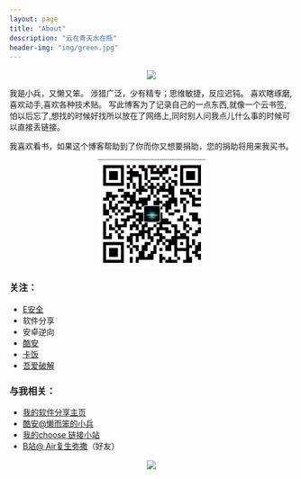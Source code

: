 ```yaml
---
layout: page
title: "About"
description: "云在青天水在瓶"
header-img: "img/green.jpg"
---
```





<center>
    <p><img src="http://img2.touxiang.cn/file/20160125/93e998bc10a9f02b91dea30d1ed6d4bf.jpg" align="center"></p>
</center>  

我是小兵，又懒又笨。
涉猎广泛，少有精专；思维敏捷，反应迟钝。
喜欢瞎琢磨,喜欢动手,喜欢各种技术贴。
写此博客为了记录自己的一点东西,就像一个云书签,怕以后忘了,想找的时候好找所以放在了网络上,同时别人问我点儿什么事的时候可以直接丢链接。
   	
我喜欢看书，如果这个博客帮助到了你而你又想要捐助，您的捐助将用来我买书。

<center>  
   <p><img src="img/zhifubao.jpg" align="center"></p>
  
</center>  

### 关注： 

- [E安全](https://www.easyaq.com/)
- 软件分享
- 安卓逆向     
- [酷安](https://www.coolapk.com/)
- [卡饭](http://bbs.kafan.cn/)
- [吾爱破解](http://www.52pojie.cn/)

### 与我相关： 

- [我的软件分享主页](http://xiaobing211314.ys168.com/)      
- [酷安@懒而笨的小兵](https://www.coolapk.com/u/849427)   
- [我的choose 链接小站](http://choose.sxl.cn)   
- [B站@ Air复生弥撒](https://space.bilibili.com/24869294?from=search&seid=4175265645447034235#!/)（好友）




<center>
    <p><img src="http://easyread.ph.126.net/b9Bigob7TjH6GXgBDnrj2Q==/7916967505106579244.gif" align="center"></p>
</center>






